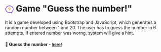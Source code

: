 # <span><img src="./pictures/help.png" alt=game style="height: 1em; vertical-align: middle;"></span> Game "Guess the number!"

It is a game developed using Bootstrap and JavaScript, which generates a random number between 1 and 20. The user has to guess the number in 6 attempts. If entered number was worng, system will give a hint.

<h4>🔹 Guess the number - <a href="https://simonakom.github.io/guessing-number-game/index.html" style="font-size:small;">here!</a><h4>

